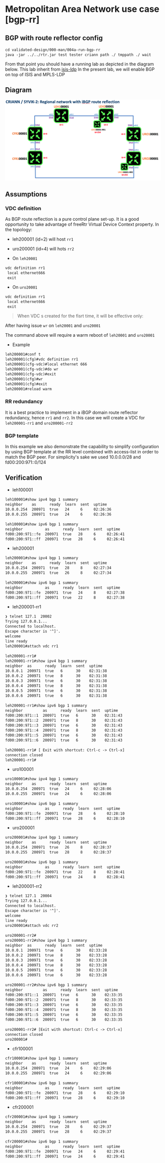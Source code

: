# Metropolitan Area Network use case [bgp-rr]

## BGP with route reflector config

```
cd validated-design/000-man/004a-run-bgp-rr
java -jar ../../rtr.jar test tester criann path ./ tmppath ./ wait
```
From that point you should have a running lab as depicted in the diagram below. This lab inherit from [isis-ldp](../003b-run-isis-ldp)
In the present lab, we will enable BGP on top of ISIS and MPLS-LDP

## Diagram
![syvik-2-diagram.png](../syvik-2-bgp-rr-diagram.png)

## Assumptions

### VDC definition
As BGP route reflection is a pure control plane set-up. It is a good opportunity to take advantage of freeRtr Virtual Device Context property. In the topology:

 * leh200001 (id=2) will host `rr1`
 * uro200001 (id=4) will hots `rr2`

 * On `leh20001`

```
vdc definition rr1
 local ethernet666
 exit
```

 * On `uro20001`

```
vdc definition rr1
 local ethernet666
 exit
```

> When VDC s created for the fisrt time, it will be effective only:

   After having issue `wr` on `leh20001` and `uro20001`
   
   The command above will require a warm reboot of `leh20001` and `uro20001`

 * Example
```
leh200001#conf t
leh200001(cfg)#vdc definition rr1
leh200001(cfg-vdc)#local ethernet 666
leh200001(cfg-vdc)#do wr
leh200001(cfg-vdc)#exit
leh200001(cfg)#wr
leh200001(cfg)#exit
leh200001#reload warm
```

### RR redundancy
It is a best practice to implement in a iBGP domain route reflector redundancy, hence `rr1` and `rr2`. In this case we will create a VDC for `leh200001-rr1` and `uro200001-rr2`


### BGP template
In this example we also demonstrate the capability to simplify configuration by using BGP template at the RR level combined with access-list in order to match the BGP peer. For simplicity's sake we used 10.0.0.0/28 and fd00:200:971::0/124


## Verification


* leh100001

```
leh100001#show ipv4 bgp 1 summary
neighbor    as      ready  learn  sent  uptime
10.0.0.254  200971  true   24     6     02:26:36
10.0.0.255  200971  true   24     6     02:26:36

leh100001#show ipv6 bgp 1 summary
neighbor          as      ready  learn  sent  uptime
fd00:200:971::fe  200971  true   28     6     02:26:41
fd00:200:971::ff  200971  true   28     6     02:26:41
```

* leh200001

```
leh200001#show ipv4 bgp 1 summary
neighbor    as      ready  learn  sent  uptime
10.0.0.254  200971  true   28     8     02:27:34
10.0.0.255  200971  true   26     8     02:27:34

leh200001#show ipv6 bgp 1 summary
neighbor          as      ready  learn  sent  uptime
fd00:200:971::fe  200971  true   24     8     02:27:38
fd00:200:971::ff  200971  true   22     8     02:27:38

```

* leh200001-rr1

```
❯ telnet 127.1  20002
Trying 127.0.0.1...
Connected to localhost.
Escape character is '^]'.
welcome
line ready
leh200001#attach vdc rr1

leh200001-rr1#
leh200001-rr1#show ipv4 bgp 1 summary
neighbor  as      ready  learn  sent  uptime
10.0.0.1  200971  true   6      30    02:31:38
10.0.0.2  200971  true   8      30    02:31:38
10.0.0.3  200971  true   6      30    02:31:38
10.0.0.4  200971  true   8      30    02:31:38
10.0.0.5  200971  true   6      30    02:31:38
10.0.0.6  200971  true   6      30    02:31:38

leh200001-rr1#show ipv6 bgp 1 summary
neighbor         as      ready  learn  sent  uptime
fd00:200:971::1  200971  true   6      30    02:31:43
fd00:200:971::2  200971  true   8      30    02:31:43
fd00:200:971::3  200971  true   6      30    02:31:43
fd00:200:971::4  200971  true   8      30    02:31:43
fd00:200:971::5  200971  true   6      30    02:31:43
fd00:200:971::6  200971  true   6      30    02:31:43

leh200001-rr1# [ Exit with shortcut: Ctrl-c -> Ctrl-x]
connection closed
leh200001-rr1#
```

* uro100001

```
uro100001#show ipv4 bgp 1 summary
neighbor    as      ready  learn  sent  uptime
10.0.0.254  200971  true   24     6     02:28:06
10.0.0.255  200971  true   24     6     02:28:06

uro100001#show ipv6 bgp 1 summary
neighbor          as      ready  learn  sent  uptime
fd00:200:971::fe  200971  true   28     6     02:28:10
fd00:200:971::ff  200971  true   28     6     02:28:10
```


* uro200001

```
uro200001#show ipv4 bgp 1 summary
neighbor    as      ready  learn  sent  uptime
10.0.0.254  200971  true   26     8     02:28:37
10.0.0.255  200971  true   28     8     02:28:37

uro200001#show ipv6 bgp 1 summary
neighbor          as      ready  learn  sent  uptime
fd00:200:971::fe  200971  true   22     8     02:28:41
fd00:200:971::ff  200971  true   24     8     02:28:41
```

* leh200001-rr2

```
❯ telnet 127.1  20004
Trying 127.0.0.1...
Connected to localhost.
Escape character is '^]'.
welcome
line ready
uro200001#attach vdc rr2

uro200001-rr2#
uro200001-rr2#show ipv4 bgp 1 summary
neighbor  as      ready  learn  sent  uptime
10.0.0.1  200971  true   6      30    02:33:28
10.0.0.2  200971  true   8      30    02:33:28
10.0.0.3  200971  true   6      30    02:33:28
10.0.0.4  200971  true   8      30    02:33:28
10.0.0.5  200971  true   6      30    02:33:28
10.0.0.6  200971  true   6      30    02:33:28

uro200001-rr2#show ipv6 bgp 1 summary
neighbor         as      ready  learn  sent  uptime
fd00:200:971::1  200971  true   6      30    02:33:35
fd00:200:971::2  200971  true   8      30    02:33:35
fd00:200:971::3  200971  true   6      30    02:33:35
fd00:200:971::4  200971  true   8      30    02:33:35
fd00:200:971::5  200971  true   6      30    02:33:35
fd00:200:971::6  200971  true   6      30    02:33:35

uro200001-rr2# [Exit with shortcut: Ctrl-c -> Ctrl-x]
connection closed
uro200001#
```

* cfr100001

```
cfr100001#show ipv4 bgp 1 summary
neighbor    as      ready  learn  sent  uptime
10.0.0.254  200971  true   24     6     02:29:06
10.0.0.255  200971  true   24     6     02:29:06

cfr100001#show ipv6 bgp 1 summary
neighbor          as      ready  learn  sent  uptime
fd00:200:971::fe  200971  true   28     6     02:29:10
fd00:200:971::ff  200971  true   28     6     02:29:10
```

* cfr200001

```
cfr200001#show ipv4 bgp 1 summary
neighbor    as      ready  learn  sent  uptime
10.0.0.254  200971  true   28     6     02:29:37
10.0.0.255  200971  true   28     6     02:29:37

cfr200001#show ipv6 bgp 1 summary
neighbor          as      ready  learn  sent  uptime
fd00:200:971::fe  200971  true   24     6     02:29:41
fd00:200:971::ff  200971  true   24     6     02:29:41
```


